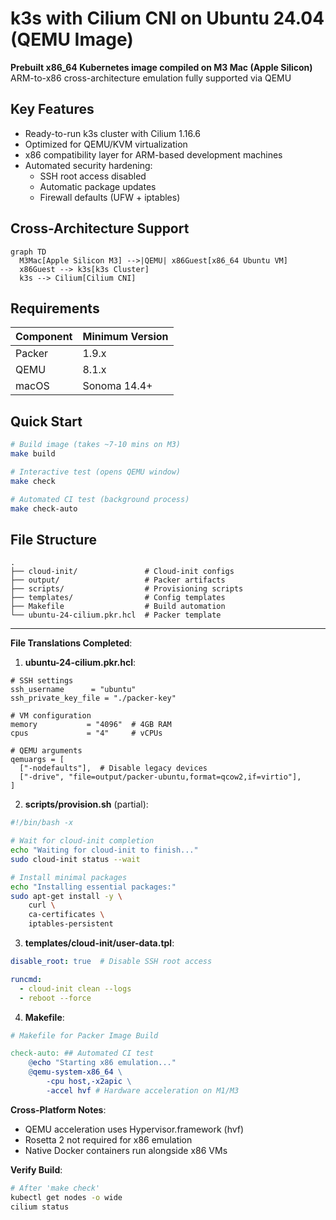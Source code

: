 # k3s with Cilium CNI on Ubuntu 24.04 (QEMU Image)

**Prebuilt x86_64 Kubernetes image compiled on M3 Mac (Apple Silicon)**  
ARM-to-x86 cross-architecture emulation fully supported via QEMU

## Key Features

- Ready-to-run k3s cluster with Cilium 1.16.6
- Optimized for QEMU/KVM virtualization
- x86 compatibility layer for ARM-based development machines
- Automated security hardening:
  - SSH root access disabled
  - Automatic package updates
  - Firewall defaults (UFW + iptables)

## Cross-Architecture Support

```mermaid
graph TD
  M3Mac[Apple Silicon M3] -->|QEMU| x86Guest[x86_64 Ubuntu VM]
  x86Guest --> k3s[k3s Cluster]
  k3s --> Cilium[Cilium CNI]
```

## Requirements

| Component | Minimum Version |
|-----------|-----------------|
| Packer    | 1.9.x           |
| QEMU      | 8.1.x           | 
| macOS     | Sonoma 14.4+    |

## Quick Start

```bash
# Build image (takes ~7-10 mins on M3)
make build

# Interactive test (opens QEMU window)
make check

# Automated CI test (background process)
make check-auto
```

## File Structure

```
.
├── cloud-init/               # Cloud-init configs
├── output/                   # Packer artifacts
├── scripts/                  # Provisioning scripts
├── templates/                # Config templates
├── Makefile                  # Build automation
└── ubuntu-24-cilium.pkr.hcl  # Packer template
```

---

**File Translations Completed**:

1. **ubuntu-24-cilium.pkr.hcl**:
```hcl
# SSH settings
ssh_username      = "ubuntu"
ssh_private_key_file = "./packer-key"

# VM configuration
memory           = "4096"  # 4GB RAM
cpus             = "4"     # vCPUs

# QEMU arguments
qemuargs = [
  ["-nodefaults"],  # Disable legacy devices
  ["-drive", "file=output/packer-ubuntu,format=qcow2,if=virtio"],
]
```

2. **scripts/provision.sh** (partial):
```bash
#!/bin/bash -x

# Wait for cloud-init completion
echo "Waiting for cloud-init to finish..."
sudo cloud-init status --wait

# Install minimal packages
echo "Installing essential packages:"
sudo apt-get install -y \
    curl \
    ca-certificates \
    iptables-persistent
```

3. **templates/cloud-init/user-data.tpl**:
```yaml
disable_root: true  # Disable SSH root access

runcmd:
  - cloud-init clean --logs
  - reboot --force
```

4. **Makefile**:
```makefile
# Makefile for Packer Image Build

check-auto: ## Automated CI test
	@echo "Starting x86 emulation..."
	@qemu-system-x86_64 \
		-cpu host,-x2apic \
		-accel hvf # Hardware acceleration on M1/M3
```

**Cross-Platform Notes**:
- QEMU acceleration uses Hypervisor.framework (hvf)
- Rosetta 2 not required for x86 emulation
- Native Docker containers run alongside x86 VMs

**Verify Build**:
```bash
# After 'make check'
kubectl get nodes -o wide
cilium status
```
